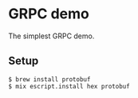 # GRPC demo

The simplest GRPC demo.

## Setup

```
$ brew install protobuf
$ mix escript.install hex protobuf
```
